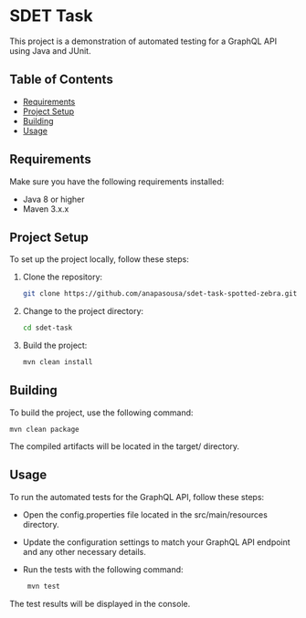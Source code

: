 # SDET Task

This project is a demonstration of automated testing for a GraphQL API using Java and JUnit.

## Table of Contents

- [Requirements](#requirements)
- [Project Setup](#project-setup)
- [Building](#building)
- [Usage](#usage)

## Requirements

Make sure you have the following requirements installed:

- Java 8 or higher
- Maven 3.x.x

## Project Setup

To set up the project locally, follow these steps:

1. Clone the repository:

   ```bash
   git clone https://github.com/anapasousa/sdet-task-spotted-zebra.git

2. Change to the project directory:

   ```bash
   cd sdet-task

3. Build the project:
   
   ```bash
   mvn clean install

## Building
To build the project, use the following command:
   
    mvn clean package

The compiled artifacts will be located in the target/ directory.

## Usage
To run the automated tests for the GraphQL API, follow these steps:

- Open the config.properties file located in the src/main/resources directory.

- Update the configuration settings to match your GraphQL API endpoint and any other necessary details.

- Run the tests with the following command:

   ```bash
    mvn test

The test results will be displayed in the console.
